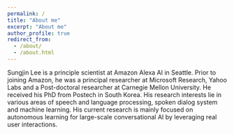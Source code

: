 ```yaml
---
permalink: /
title: "About me"
excerpt: "About me"
author_profile: true
redirect_from: 
  - /about/
  - /about.html
---
```


Sungjin Lee is a principle scientist at Amazon Alexa AI in Seattle. Prior to joining Amazon, he was a principal researcher at Microsoft Research, Yahoo Labs and a Post-doctoral researcher at Carnegie Mellon University. He received his PhD from Postech in South Korea. His research interests lie in various areas of speech and language processing, spoken dialog system and machine learning. His current research is mainly focused on autonomous learning for large-scale conversational AI by leveraging real user interactions.
